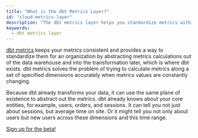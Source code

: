 ```yaml
---
title: "What is the dbt Metrics Layer?"
id: "cloud-metrics-layer"
description: "The dbt metrics layer helps you standardize metrics within your organization."
keywords:
  - dbt metrics layer
---
```


[dbt metrics](/docs/building-a-dbt-project/metrics) keeps your metrics consistent and provides a way to standardize them for an organization by abstracting metrics calculations out of the data warehouse and into the transformation later, which is where dbt exists. dbt metrics solves the problem of trying to calculate metrics along a set of specified dimensions accurately when metrics values are constantly changing.

Because dbt already transforms your data, it can use the same plane of existence to abstract out the metrics. dbt already knows about your core entities, for example, users, orders, and sessions. It can tell you not just about sessions, but average time on site. Or it might tell you not only about users but new users across these dimensions and this time range.

[Sign up for the beta!](https://forms.gle/4hi8YQ4mQ35QvYCh7)
